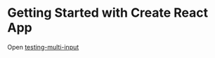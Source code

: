 # Getting Started with Create React App

Open [testing-multi-input](https://testing-multi-input.vercel.app/)
